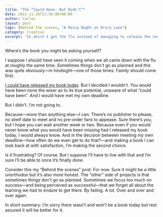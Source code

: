 ```yaml
---
title: "The “Could Have, But Didn’t”"
date: 2013-11-26T21:58:00+00:00
author: Carlos
layout: post
tags: [Behind the scenes, "A Rainy Night on Drury Lane"]
category: Creative
excerpt: "In which I get the flu instead of managing to release the novella I've been talking on about."
---
```

Where’s the book you might be asking yourself?
  
I suppose I should have seen it coming when we all came down with the flu at roughly the same time. Sometimes things don’t go as planned and _this_ was quite obviously—in hindsight—one of those times. Family should come first.

[I could have released my book today](http://carloseriksson.com/a-rainy-night-on-drury-lane/). But I decided I wouldn’t. You would have been none the wiser as to its true potential, unaware of what “could have been”. And I would have met my own deadline.

But I didn’t. I’m not going to.

Because—more than anything else—I can. There’s no publisher to please, no shelf date to meet and no pre-order fans to appease. Sure there’s _you_, but I hope you can wait another week or two. Because even if you would never know what you would have been missing had I released my book today, I would always know. And in the decision between meeting my own deadline—how often do we even get to do that?—and making a book I can look back at with satisfaction, I’m making the second choice.

Is it frustrating? Of course. But I suppose I’ll have to live with that and I’m sure I’ll be able to once it’s finally done.

Consider this my “Behind the scenes” post. For now. Sure it might be a little unorthodox but it’s also more honest. The “other” side of projects is that sometimes things don’t go as planned. Sometimes we focus too much on success—and being perceived as successful—that we forget all about the learning we had to endure to get there. By failing. A lot. Over and over and over again.

In short summary: I’m sorry there wasn’t and won’t be a book today but rest assured it will be better for it.